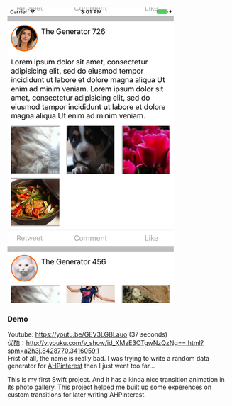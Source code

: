 
<img src="https://github.com/ivsall2012/AHDataGenerator/blob/master/ScreenShot_1.png" width="375">

### Demo
Youtube: https://youtu.be/GEV3LGBLauo (37 seconds)  
优酷：http://v.youku.com/v_show/id_XMzE3OTgwNzQzNg==.html?spm=a2h3j.8428770.3416059.1  
Frist of all, the name is really bad. I was trying to write a random data generator for [AHPinterest](https://github.com/ivsall2012/AHPinterest) then I just went too far...

This is my first Swift project. And it has a kinda nice transition animation in its photo gallery.
This project helped me built up some experences on custom transitions for later writing AHPinterest.


